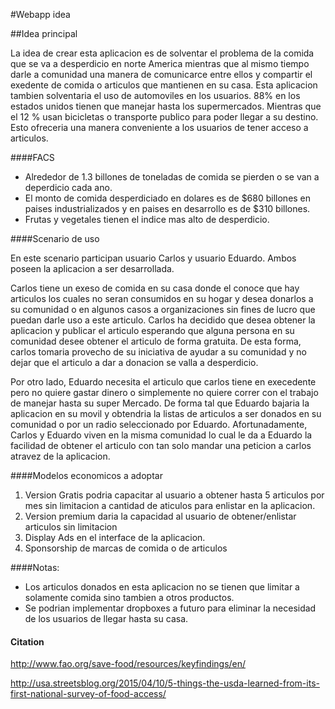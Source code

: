 #Webapp idea

##Idea principal
	
La idea de crear esta aplicacion es de solventar el problema de la comida que se va a desperdicio en norte America mientras que al mismo tiempo darle a comunidad una manera de comunicarce entre ellos y compartir el exedente de comida o articulos que mantienen en su casa. Esta aplicacion tambien solventaria el uso de automoviles en los usuarios. 88% en los estados unidos tienen que manejar hasta los supermercados. Mientras que el 12 % usan bicicletas o transporte publico para poder llegar a su destino. Esto ofreceria una manera conveniente a los usuarios de tener acceso a articulos.


####FACS

-	Alrededor de 1.3 billones de toneladas de comida se pierden o se van a deperdicio cada ano.
-	El monto de comida  desperdiciado en dolares es de $680 billones en paises industrializados y en paises en desarrollo es de $310 billones.
-	Frutas y vegetales tienen el indice mas alto de desperdicio.


####Scenario de uso

En este scenario participan  usuario Carlos y usuario Eduardo. Ambos poseen la aplicacion a ser desarrollada. 

Carlos tiene un exeso de comida en su casa donde el conoce que hay articulos los cuales no seran consumidos en su hogar y desea donarlos a su comunidad o en algunos casos a organizaciones sin fines de lucro que puedan darle uso a este articulo. Carlos ha decidido que desea obtener la aplicacion y publicar el articulo esperando que alguna persona en su comunidad desee obtener el articulo de forma gratuita. De esta forma, carlos tomaria provecho de su iniciativa de ayudar a su comunidad y no dejar que el articulo a dar a donacion se valla a desperdicio.


Por otro lado, Eduardo necesita el articulo que carlos tiene en execedente pero no quiere gastar dinero o simplemente no quiere correr con el trabajo de manejar hasta su super Mercado. De forma tal que Eduardo bajaria la aplicacion en su movil y obtendria la listas de articulos a ser donados en su comunidad o por un radio seleccionado por Eduardo.  Afortunadamente, Carlos y Eduardo viven en la misma comunidad lo cual le da a Eduardo la facilidad de obtener el articulo con tan solo mandar una peticion a carlos atravez de la aplicacion. 



####Modelos economicos a adoptar
1.	Version Gratis podria capacitar al usuario a obtener hasta 5 articulos por mes sin limitacion a cantidad de aticulos para enlistar en la aplicacion.
2.	Version premium daria la capacidad al usuario de obtener/enlistar articulos sin limitacion
3.	Display Ads en el interface de la aplicacion.
4.	Sponsorship de marcas de comida o de articulos


####Notas:
-	Los articulos donados en esta aplicacion no se tienen que limitar a solamente comida sino tambien a otros productos.
-	Se podrian implementar dropboxes a futuro para eliminar la necesidad de los usuarios de llegar hasta su casa. 


#### Citation

http://www.fao.org/save-food/resources/keyfindings/en/

http://usa.streetsblog.org/2015/04/10/5-things-the-usda-learned-from-its-first-national-survey-of-food-access/





